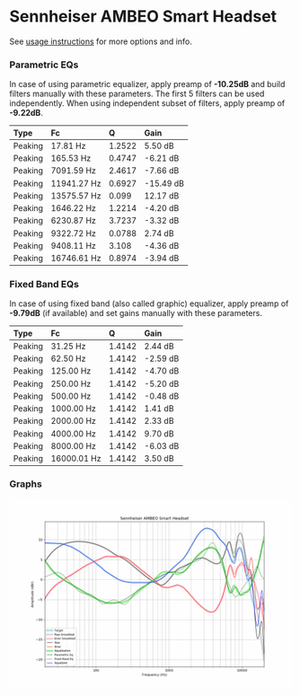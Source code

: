 # Sennheiser AMBEO Smart Headset
See [usage instructions](https://github.com/jaakkopasanen/AutoEq#usage) for more options and info.

### Parametric EQs
In case of using parametric equalizer, apply preamp of **-10.25dB** and build filters manually
with these parameters. The first 5 filters can be used independently.
When using independent subset of filters, apply preamp of **-9.22dB**.

| Type    | Fc          |      Q | Gain      |
|:--------|:------------|:-------|:----------|
| Peaking | 17.81 Hz    | 1.2522 | 5.50 dB   |
| Peaking | 165.53 Hz   | 0.4747 | -6.21 dB  |
| Peaking | 7091.59 Hz  | 2.4617 | -7.66 dB  |
| Peaking | 11941.27 Hz | 0.6927 | -15.49 dB |
| Peaking | 13575.57 Hz | 0.099  | 12.17 dB  |
| Peaking | 1646.22 Hz  | 1.2214 | -4.20 dB  |
| Peaking | 6230.87 Hz  | 3.7237 | -3.32 dB  |
| Peaking | 9322.72 Hz  | 0.0788 | 2.74 dB   |
| Peaking | 9408.11 Hz  | 3.108  | -4.36 dB  |
| Peaking | 16746.61 Hz | 0.8974 | -3.94 dB  |

### Fixed Band EQs
In case of using fixed band (also called graphic) equalizer, apply preamp of **-9.79dB**
(if available) and set gains manually with these parameters.

| Type    | Fc          |      Q | Gain     |
|:--------|:------------|:-------|:---------|
| Peaking | 31.25 Hz    | 1.4142 | 2.44 dB  |
| Peaking | 62.50 Hz    | 1.4142 | -2.59 dB |
| Peaking | 125.00 Hz   | 1.4142 | -4.70 dB |
| Peaking | 250.00 Hz   | 1.4142 | -5.20 dB |
| Peaking | 500.00 Hz   | 1.4142 | -0.48 dB |
| Peaking | 1000.00 Hz  | 1.4142 | 1.41 dB  |
| Peaking | 2000.00 Hz  | 1.4142 | 2.33 dB  |
| Peaking | 4000.00 Hz  | 1.4142 | 9.70 dB  |
| Peaking | 8000.00 Hz  | 1.4142 | -6.03 dB |
| Peaking | 16000.01 Hz | 1.4142 | 3.50 dB  |

### Graphs
![](./Sennheiser%20AMBEO%20Smart%20Headset.png)